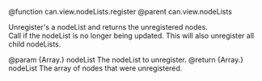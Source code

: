 @function can.view.nodeLists.register
@parent can.view.nodeLists

Unregister's a nodeList and returns the unregistered nodes.  
Call if the nodeList is no longer being updated. This will 
also unregister all child nodeLists.

@param {Array.<HTMLElement>} nodeList The nodeList to unregister.
@return {Array.<HTMLElement>} nodeList The array of nodes that were unregistered.
